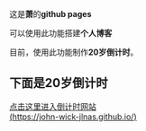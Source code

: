 这是**萧**的**github pages**

可以使用此功能搭建**个人博客**

目前，使用此功能制作**20岁倒计时**。

## **下面是20岁倒计时**
[点击这里进入倒计时网站<br>(https://john-wick-jlnas.github.io/)](https://john-wick-jlnas.github.io/)
